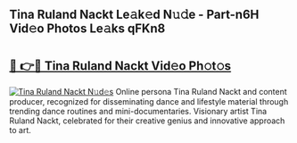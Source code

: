 ## Tina Ruland Nackt Le𝚊k𝚎d N𝚞𝚍e - Part-n6H Vid𝚎o Photos Le𝚊ks qFKn8

# <h2><a href="http://fb99ar.evod.top/?m=Tina+Ruland+Nackt">🔗 👉🔴 Tina Ruland Nackt Vid𝚎o Ph𝚘t𝚘s</a></h2>

[![Tina Ruland Nackt N𝚞d𝚎s](https://i.imgur.com/8V9OHl7.gif)](http://fb99ar.evod.top/?m=Tina+Ruland+Nackt)
Online persona Tina Ruland Nackt and content producer, recognized for disseminating dance and lifestyle material through trending dance routines and mini-documentaries. Visionary artist Tina Ruland Nackt, celebrated for their creative genius and innovative approach to art. 

